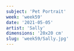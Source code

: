 ```yaml
---
subject: 'Pet Portrait'
week: 'week59'
date: '2021-05-05'
artist: 'Sally'
dimensions: '20x20 cm'
slug: 'week59/Sally.jpg'
---
```


